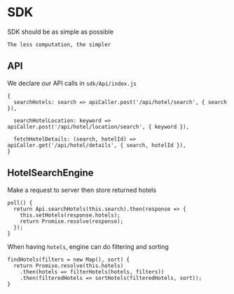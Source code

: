 # SDK
SDK should be as simple as possible  

```
The less computation, the simpler
```

## API

We declare our API calls in `sdk/Api/index.js`
    
```JS
{
  searchHotels: search => apiCaller.post('/api/hotel/search', { search }),

  searchHotelLocation: keyword => apiCaller.post('/api/hotel/location/search', { keyword }),

  fetchHotelDetails: (search, hotelId) => apiCaller.get('/api/hotel/details', { search, hotelId }),
}
```    

## HotelSearchEngine
Make a request to server then store returned hotels
```JS
poll() {
  return Api.searchHotels(this.search).then(response => {
    this.setHotels(response.hotels);
    return Promise.resolve(response);
  });
}
```

When having `hotels`, engine can do filtering and sorting
```JS
findHotels(filters = new Map(), sort) {
  return Promise.resolve(this.hotels)
    .then(hotels => filterHotels(hotels, filters))
    .then(filteredHotels => sortHotels(filteredHotels, sort));
}
```